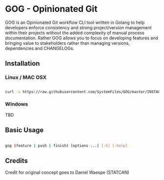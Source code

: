 # GOG - Opinionated Git

GOG is an Opinionated Git workflow CLI tool written in Golang to help developers enforce consistency and strong project/version management within their projects without the added complexity of manual process documentation. Rather GOG allows you to focus on developing features and bringing value to stakeholders rather than managing versions, dependencies and CHANGELOGs.

## Installation

### Linux / MAC OSX

```bash

curl -s https://raw.githubusercontent.com/SystemFiles/GOG/master/INSTALL.sh | bash /dev/stdin

```

### Windows

TBD

## Basic Usage

```bash

gog (feature | push | finish) [options ...] [-h] [-help]

```

## Credits

Credit for original concept goes to Daniel Waespe (STATCAN)
